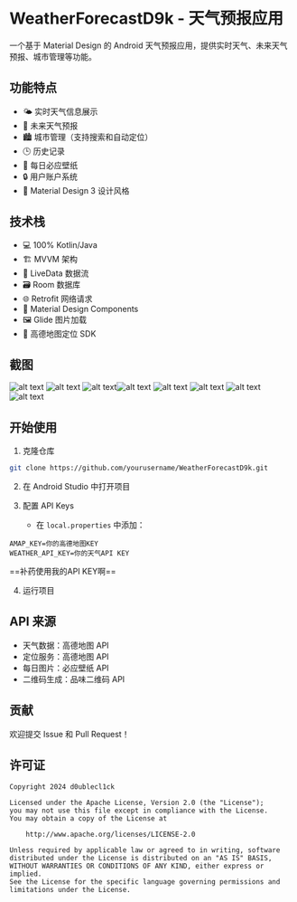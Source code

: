 # WeatherForecastD9k - 天气预报应用

一个基于 Material Design 的 Android 天气预报应用，提供实时天气、未来天气预报、城市管理等功能。

## 功能特点

- 🌤️ 实时天气信息展示
- 📅 未来天气预报
- 🏙️ 城市管理（支持搜索和自动定位）
- 🕒 历史记录
- 🎨 每日必应壁纸
- 🔒 用户账户系统
- 📱 Material Design 3 设计风格

## 技术栈

- 💻 100% Kotlin/Java
- 🏗️ MVVM 架构
- 🔄 LiveData 数据流
- 🗃️ Room 数据库
- 🌐 Retrofit 网络请求
- 🎨 Material Design Components
- 🖼️ Glide 图片加载
- 📍 高德地图定位 SDK

## 截图
![alt text](imgs/register.jpg) ![alt text](imgs/login.jpg) ![alt text](imgs/map.jpg)![alt text](imgs/Weather1.jpg)  ![alt text](imgs/Weather2.jpg) ![alt text](imgs/recommend.jpg) ![alt text](imgs/history.jpg) ![alt text](imgs/setting.jpg)

## 开始使用

1. 克隆仓库
```bash
git clone https://github.com/yourusername/WeatherForecastD9k.git
```

2. 在 Android Studio 中打开项目

3. 配置 API Keys
   - 在 `local.properties` 中添加：
```properties
AMAP_KEY=你的高德地图KEY
WEATHER_API_KEY=你的天气API KEY
```

==补药使用我的API KEY啊==

4. 运行项目

## API 来源

- 天气数据：高德地图 API
- 定位服务：高德地图 API
- 每日图片：必应壁纸 API
- 二维码生成：品味二维码 API

## 贡献

欢迎提交 Issue 和 Pull Request！

## 许可证

```
Copyright 2024 d0ublecl1ck

Licensed under the Apache License, Version 2.0 (the "License");
you may not use this file except in compliance with the License.
You may obtain a copy of the License at

    http://www.apache.org/licenses/LICENSE-2.0

Unless required by applicable law or agreed to in writing, software
distributed under the License is distributed on an "AS IS" BASIS,
WITHOUT WARRANTIES OR CONDITIONS OF ANY KIND, either express or implied.
See the License for the specific language governing permissions and
limitations under the License.
```